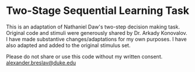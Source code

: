 # Two-Stage Sequential Learning Task
This is an adaptation of Nathaniel Daw's two-step decision making task.
Original code and stimuli were generously shared by Dr. Arkady Konovalov.
I have made substantive changes/adaptations for my own purposes.
I have also adapted and added to the original stimulus set.

Please do not share or use this code without my written consent.  
alexander.breslav@duke.edu
